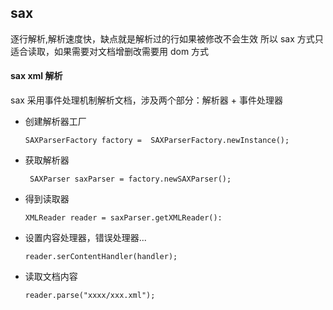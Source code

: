 ## sax
逐行解析,解析速度快，缺点就是解析过的行如果被修改不会生效
所以 sax 方式只适合读取，如果需要对文档增删改需要用 dom 方式

#### sax xml 解析
sax 采用事件处理机制解析文档，涉及两个部分：解析器 + 事件处理器
* 创建解析器工厂
	```
	SAXParserFactory factory =  SAXParserFactory.newInstance();
	```
* 获取解析器
	```
	 SAXParser saxParser = factory.newSAXParser();
	```
* 得到读取器
	```
	XMLReader reader = saxParser.getXMLReader():
	```
* 设置内容处理器，错误处理器...
	```
	reader.serContentHandler(handler);
	```
* 读取文档内容
	```
	reader.parse("xxxx/xxx.xml");
	```
